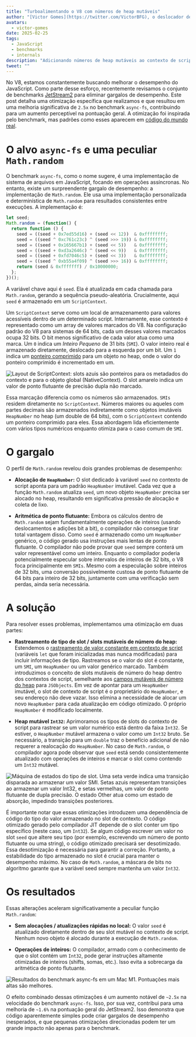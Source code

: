 ```yaml
---
title: "Turboalimentando o V8 com números de heap mutáveis"
author: "[Victor Gomes](https://twitter.com/VictorBFG), o deslocador de bits"
avatars:
  - victor-gomes
date: 2025-02-25
tags:
  - JavaScript
  - benchmarks
  - internals
description: "Adicionando números de heap mutáveis ao contexto de script"
tweet: ""
---
```


No V8, estamos constantemente buscando melhorar o desempenho do JavaScript. Como parte desse esforço, recentemente revisamos o conjunto de benchmarks [JetStream2](https://browserbench.org/JetStream2.1/) para eliminar gargalos de desempenho. Este post detalha uma otimização específica que realizamos e que resultou em uma melhoria significativa de `2.5x` no benchmark `async-fs`, contribuindo para um aumento perceptível na pontuação geral. A otimização foi inspirada pelo benchmark, mas padrões como esses aparecem em [código do mundo real](https://github.com/WebAssembly/binaryen/blob/3339c1f38da5b68ce8bf410773fe4b5eee451ab8/scripts/fuzz_shell.js#L248).

<!--truncate-->
# O alvo `async-fs` e uma peculiar `Math.random`

O benchmark `async-fs`, como o nome sugere, é uma implementação de sistema de arquivos em JavaScript, focando em operações assíncronas. No entanto, existe um surpreendente gargalo de desempenho: a implementação de `Math.random`. Ele usa uma implementação personalizada e determinística de `Math.random` para resultados consistentes entre execuções. A implementação é:

```js
let seed;
Math.random = (function() {
  return function () {
    seed = ((seed + 0x7ed55d16) + (seed << 12))  & 0xffffffff;
    seed = ((seed ^ 0xc761c23c) ^ (seed >>> 19)) & 0xffffffff;
    seed = ((seed + 0x165667b1) + (seed << 5))   & 0xffffffff;
    seed = ((seed + 0xd3a2646c) ^ (seed << 9))   & 0xffffffff;
    seed = ((seed + 0xfd7046c5) + (seed << 3))   & 0xffffffff;
    seed = ((seed ^ 0xb55a4f09) ^ (seed >>> 16)) & 0xffffffff;
    return (seed & 0xfffffff) / 0x10000000;
  };
})();
```

A variável chave aqui é `seed`. Ela é atualizada em cada chamada para `Math.random`, gerando a sequência pseudo-aleatória. Crucialmente, aqui `seed` é armazenado em um `ScriptContext`.

Um `ScriptContext` serve como um local de armazenamento para valores acessíveis dentro de um determinado script. Internamente, esse contexto é representado como um array de valores marcados do V8. Na configuração padrão do V8 para sistemas de 64 bits, cada um desses valores marcados ocupa 32 bits. O bit menos significativo de cada valor atua como uma marca. Um `0` indica um _Inteiro Pequeno_ de 31 bits (`SMI`). O valor inteiro real é armazenado diretamente, deslocado para a esquerda por um bit. Um `1` indica um [ponteiro comprimido](https://v8.dev/blog/pointer-compression) para um objeto no heap, onde o valor do ponteiro comprimido é incrementado em um.

![Layout de `ScriptContext`: slots azuis são ponteiros para os metadados do contexto e para o objeto global (`NativeContext`). O slot amarelo indica um valor de ponto flutuante de precisão dupla não marcado.](/_img/mutable-heap-number/script-context.svg)

Essa marcação diferencia como os números são armazenados. `SMIs` residem diretamente no `ScriptContext`. Números maiores ou aqueles com partes decimais são armazenados indiretamente como objetos imutáveis `HeapNumber` no heap (um double de 64 bits), com o `ScriptContext` contendo um ponteiro comprimido para eles. Essa abordagem lida eficientemente com vários tipos numéricos enquanto otimiza para o caso comum de `SMI`.

# O gargalo

O perfil de `Math.random` revelou dois grandes problemas de desempenho:

- **Alocação de `HeapNumber`:** O slot dedicado à variável `seed` no contexto de script aponta para um padrão `HeapNumber` imutável. Cada vez que a função `Math.random` atualiza `seed`, um novo objeto `HeapNumber` precisa ser alocado no heap, resultando em significativa pressão de alocação e coleta de lixo.

- **Aritmética de ponto flutuante:** Embora os cálculos dentro de `Math.random` sejam fundamentalmente operações de inteiros (usando deslocamentos e adições bit a bit), o compilador não consegue tirar total vantagem disso. Como `seed` é armazenado como um `HeapNumber` genérico, o código gerado usa instruções mais lentas de ponto flutuante. O compilador não pode provar que `seed` sempre conterá um valor representável como um inteiro. Enquanto o compilador poderia potencialmente especular sobre intervalos de inteiros de 32 bits, o V8 foca principalmente em `SMIs`. Mesmo com a especulação sobre inteiros de 32 bits, uma conversão possivelmente custosa de ponto flutuante de 64 bits para inteiro de 32 bits, juntamente com uma verificação sem perdas, ainda seria necessária.

# A solução

Para resolver esses problemas, implementamos uma otimização em duas partes:

- **Rastreamento de tipo de slot / slots mutáveis de número do heap:** Estendemos o [rastreamento de valor constante em contexto de script](https://issues.chromium.org/u/2/issues/42203515) (variáveis `let` que foram inicializadas mas nunca modificadas) para incluir informações de tipo. Rastreamos se o valor do slot é constante, um `SMI`, um `HeapNumber` ou um valor genérico marcado. Também introduzimos o conceito de slots mutáveis de número do heap dentro dos contextos de script, semelhante aos [campos mutáveis de número do heap](https://v8.dev/blog/react-cliff#smi-heapnumber-mutableheapnumber) para `JSObjects`. Em vez de apontar para um `HeapNumber` imutável, o slot de contexto de script é o proprietário do `HeapNumber`, e seu endereço não deve vazar. Isso elimina a necessidade de alocar um novo `HeapNumber` para cada atualização em código otimizado. O próprio `HeapNumber` é modificado localmente.

- **Heap mutável `Int32`:** Aprimoramos os tipos de slots do contexto de script para rastrear se um valor numérico está dentro da faixa `Int32`. Se estiver, o `HeapNumber` mutável armazena o valor como um `Int32` bruto. Se necessário, a transição para um `double` traz o benefício adicional de não requerer a realocação do `HeapNumber`. No caso de `Math.random`, o compilador agora pode observar que `seed` está sendo consistentemente atualizado com operações de inteiros e marcar o slot como contendo um `Int32` mutável.

![Máquina de estados do tipo de slot. Uma seta verde indica uma transição disparada ao armazenar um valor `SMI`. Setas azuis representam transições ao armazenar um valor `Int32`, e setas vermelhas, um valor de ponto flutuante de dupla precisão. O estado `Other` atua como um estado de absorção, impedindo transições posteriores.](/_img/mutable-heap-number/transitions.svg)

É importante notar que essas otimizações introduzem uma dependência de código do tipo do valor armazenado no slot de contexto. O código otimizado gerado pelo compilador JIT depende de o slot conter um tipo específico (neste caso, um `Int32`). Se algum código escrever um valor no slot `seed` que altere seu tipo (por exemplo, escrevendo um número de ponto flutuante ou uma string), o código otimizado precisará ser desotimizado. Essa desotimização é necessária para garantir a correção. Portanto, a estabilidade do tipo armazenado no slot é crucial para manter o desempenho máximo. No caso de `Math.random`, a máscara de bits no algoritmo garante que a variável seed sempre mantenha um valor `Int32`.

# Os resultados

Essas alterações aceleram significativamente a peculiar função `Math.random`:

- **Sem alocações / atualizações rápidas no local:** O valor `seed` é atualizado diretamente dentro de seu slot mutável no contexto de script. Nenhum novo objeto é alocado durante a execução de `Math.random`.

- **Operações de inteiros:** O compilador, armado com o conhecimento de que o slot contém um `Int32`, pode gerar instruções altamente otimizadas de inteiros (shifts, somas, etc.). Isso evita a sobrecarga da aritmética de ponto flutuante.

![Resultados do benchmark `async-fs` em um Mac M1. Pontuações mais altas são melhores.](/_img/mutable-heap-number/result.png)

O efeito combinado dessas otimizações é um aumento notável de `~2.5x` na velocidade do benchmark `async-fs`. Isso, por sua vez, contribui para uma melhoria de `~1.6%` na pontuação geral do JetStream2. Isso demonstra que código aparentemente simples pode criar gargalos de desempenho inesperados, e que pequenas otimizações direcionadas podem ter um grande impacto não apenas para o benchmark.

